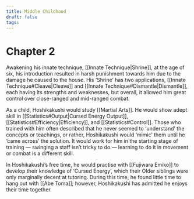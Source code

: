 ```yaml
---
title: Middle Childhood
draft: false
tags:
---
```

# Chapter 2
Awakening his innate technique, [[Innate Technique|Shrine]], at the age of six, his introduction resulted in harsh punishment towards him due to the damage he caused to the house. His ‘Shrine’ has two applications, [[Innate Technique#Cleave|Cleave]] and [[Innate Technique#Dismantle|Dismantle]], each having its strengths and weaknesses, but overall, it allowed him great control over close-ranged and mid-ranged combat.

As a child, Hoshikakushi would study [[Martial Arts]]. He would show adept skill in [[Statistics#Output|Cursed Energy Output]], [[Statistics#Efficiency|Efficiency]], and [[Statistics#Control]]. Those who trained with him often described that he never seemed to ‘understand’ the concepts or teachings, or rather, Hoshikakushi would ‘mimic’ them until he ‘came across’ the solution. It would work for him in the starting stage of training — swinging a staff isn’t tricky to do — learning to do it in movement or combat is a different skill.

In Hoshikakushi’s free time, he would practise with [[Fujiwara Emiko]] to develop their knowledge of ‘Cursed Energy’, which their Older siblings were only marginally decent at tutoring. During this time, he found little time to hang out with [[Abe Toma]]; however, Hoshikakushi has admitted he enjoys their time together.